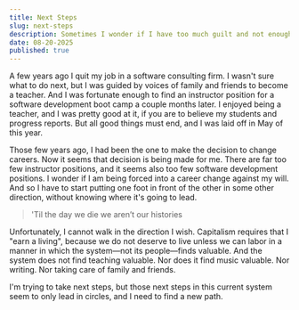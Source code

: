 ```yaml
---
title: Next Steps
slug: next-steps
description: Sometimes I wonder if I have too much guilt and not enough self confidence to...
date: 08-20-2025
published: true
---
```

 
A few years ago I quit my job in a software consulting firm. I wasn't sure what to do next, but I was guided by voices of family and friends to become a teacher. And I was fortunate enough to find an instructor position for a software development boot camp a couple months later. I enjoyed being a teacher, and I was pretty good at it, if you are to believe my students and progress reports. But all good things must end, and I was laid off in May of this year.

Those few years ago, I had been the one to make the decision to change careers. Now it seems that decision is being made for me. There are far too few instructor positions, and it seems also too few software development positions. I wonder if I am being forced into a career change against my will. And so I have to start putting one foot in front of the other in some other direction, without knowing where it's going to lead.

> 'Til the day we die we aren’t our histories

Unfortunately, I cannot walk in the direction I wish. Capitalism requires that I "earn a living", because we do not deserve to live unless we can labor in a manner in which the system&mdash;not its people&mdash;finds valuable. And the system does not find teaching valuable. Nor does it find music valuable. Nor writing. Nor taking care of family and friends.

I'm trying to take next steps, but those next steps in this current system seem to only lead in circles, and I need to find a new path.
